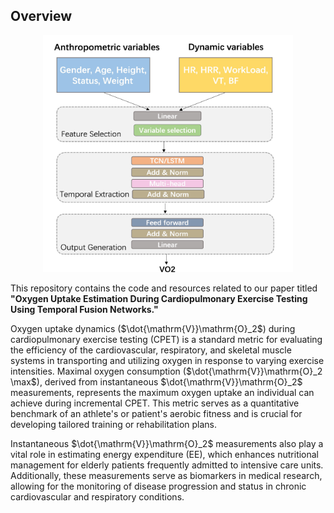 ## Overview

<p align="center">
    <img src="overview.jpg" alt="Overview" width="400"/>
</p>

This repository contains the code and resources related to our paper titled **"Oxygen Uptake Estimation During Cardiopulmonary Exercise Testing Using Temporal Fusion Networks."** 

Oxygen uptake dynamics ($\dot{\mathrm{V}}\mathrm{O}_2$) during cardiopulmonary exercise testing (CPET) is a standard metric for evaluating the efficiency of the cardiovascular, respiratory, and skeletal muscle systems in transporting and utilizing oxygen in response to varying exercise intensities. Maximal oxygen consumption ($\dot{\mathrm{V}}\mathrm{O}_2 \max$), derived from instantaneous $\dot{\mathrm{V}}\mathrm{O}_2$ measurements, represents the maximum oxygen uptake an individual can achieve during incremental CPET. This metric serves as a quantitative benchmark of an athlete's or patient's aerobic fitness and is crucial for developing tailored training or rehabilitation plans.

Instantaneous $\dot{\mathrm{V}}\mathrm{O}_2$ measurements also play a vital role in estimating energy expenditure (EE), which enhances nutritional management for elderly patients frequently admitted to intensive care units. Additionally, these measurements serve as biomarkers in medical research, allowing for the monitoring of disease progression and status in chronic cardiovascular and respiratory conditions.
